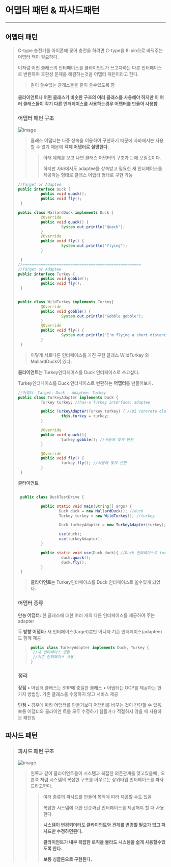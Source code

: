 # 어뎁터 패턴 & 파사드패턴

---

## 어뎁터 패턴

> C-type 충전기를 아이폰에 꽃아 충전을 하려면 C-type을  8-pin으로 바꿔주는 어뎁터 잭이 필요하다.
>
> 이처럼 어떤 클래스의 인터페이스를 클라이언트가 쓰고자하는 다른 인터페이스로 변환하여 호환성 문제를 해결하는것을 어뎁터 패턴이라고 한다.
>
> > 같이 쓸수없는 클래스들을 같이 쓸수있도록 함
>
> 
>
> #### 클라이언트나 어떤 클래스가 **비슷한 구조의 여러 클래스를 사용**해야 하지만 이 여러 클래스들이 **각기 다른 인터페이스를 사용하는경우** 어뎁터를 만들어 사용함 
>
> 
>
> ### 어뎁터 패턴 구조
>
> ![image](https://user-images.githubusercontent.com/68331041/139846784-6b63ad84-6e9e-47fc-8c4c-45054c0d3c51.png)
>
> > 클래스 어댑터는 다중 상속을 이용하여 구현하기 때문에 자바에서는 사용할 수 없기 때문에 **객체 어댑터로 설명한다.**
> >
> > > 아래 예제를 보고 나면 클래스 어댑터의 구조가 눈에 보일것이다.
> > >
> > > 하지만 자바에서도 adaptee를 상속받고 필요한 새 인터페이스를 제공하는 형태로 클래스 어댑터 형태로 구현 가능
>
> 
>
> ~~~java
> //Target or Adaptee 
> public interface Duck {
>           public void quack();
>           public void fly();
>  }
> 
> public class MallardDuck implements Duck {
>           @Override
>           public void quack() {
>                    System.out.println("Quack");
>           }
>           @Override
>           public void fly() {
>                    System.out.println("flying");
>           }
> 
>  }
> //====================================================
> //Target or Adaptee
> public interface Turkey {
>           public void gobble();
>           public void fly();
>  }
> 
> 
> public class WildTurkey implements Turkey{
>           @Override
>           public void gobble() {
>                    System.out.println("Gobble gobble");
>           }  
>           @Override
>           public void fly() {
>                    System.out.println("I'm flying a short distance");
>           }
>  }
> ~~~
>
> > 이렇게 서로다른 인터페이스를 가진 구현 클래스 WildTurkey 와 MallardDuck이 있다.
>
> 
>
> **클라이언트**는 Turkey인터페이스를 Duck 인터페이스로 쓰고싶다.
>
> Turkey인터페이스를 Duck 인터페이스로 변환하는 **어뎁터**를 만들어보자.
>
> 
>
> ~~~java
> //어뎁터: Target: Duck , Adaptee: Turkey
> public class TurkeyAdapter implements Duck {
>           Turkey turkey; //has-a Turkey interface: adaptee
> 
>           public TurkeyAdapter(Turkey turkey) { //Di concrete class
>                    this.turkey = turkey;
>           }
> 
>           @Override
>           public void quack(){ 
>                    turkey.gobble(); //사용에 맞게 변환
>           }
> 
>           @Override
>           public void fly() {
>                    turkey.fly(); //사용에 맞게 변환
>           }
>  }
> ~~~
>
> 
>
> **클라이언트**
>
> ~~~java
> 
>  public class DuckTestDrive {
> 
>           public static void main(String[] args) {
>                   Duck duck = new MallardDuck(); //duck
>                   Turkey turkey = new WildTurkey(); //turkey 
> 
>                   Duck turkeyAdapter = new TurkeyAdapter(turkey); //turkey->duck
> 
>                   use(duck);
>                   use(turkeyAdapter);
>           }
> 
>           public static void use(Duck duck){ //Duck 인터페이스로 turkey 객체를 사용할수있다.
>                    duck.quack();
>                    duck.fly();
>           }
>  }
> ~~~
>
> > **클라이언트**는 Turkey인터페이스를 Duck 인터페이스로 쓸수있게 되었다.
>
> 
>
> ### 어뎁터 종류
>
> **만능 어댑터:** 한 클래스에 대한 여러 개의 다른 인터페이스를 제공하여 주는 adapter
>
> **두 방향 어댑터:** 새 인터페이스(target)뿐만 아니라 기존 인터페이스(adaptee)도 함께 제공
>
> > ~~~java
> > public class TurkeyAdapter implements Duck, Turkey {
> >  //새 인터페이스 변환
> >  //기존 인터페이스 사용
> > }
> > ~~~
>
> 
>
> ### 정리
>
> **장점**
> • 어댑터 클래스는 SRP에 충실한 클래스
> • 어댑터는 OCP를 제공하는 한 가지 방법임. 기존 클래스를 수정하지 않고 서비스 제공
>
> **단점**
> • 경우에 따라 어댑터를 만들기보다 어댑티를 바꾸는 것이 간단할 수 있음. 보통 어댑티와 클라이언
> 트를 모두 수정하기 힘들거나 적절하지 않을 때 사용하는 패턴임



## 파사드 패턴

> ### 파사드 패턴 구조
>
> ![image](https://user-images.githubusercontent.com/68331041/139852023-e88c8a62-1031-4885-ab0a-8d7428eb058e.png)
>
> > 왼쪽과 같이 클라이언트들이 시스템과 복잡한 의존관계를 맺고있을때 , 오른쪽 처럼 시스템의 복잡한 구조를 아우르는 상위타입 인터페이스를 파사드라고한다.
> >
> > > 여러 종류의 파사드를 만들어 목적에 따라 제공할 수도 있음
> > >
> > > 복잡한 시스템에 대한 단순화된 인터페이스를 제공해야 할 때 사용한다.
> > >
> > > **시스템이 변경되더라도 클라이언트와 관계를 변경할 필요가 없고 파사드만 수정하면된다.**
> > >
> > > **클라이언트가 내부 복잡한 로직을 몰라도 시스템을  쉽게 사용할수있도록 한다.**
> > >
> > > **보통 싱글톤으로 구현된다.**
>
> 